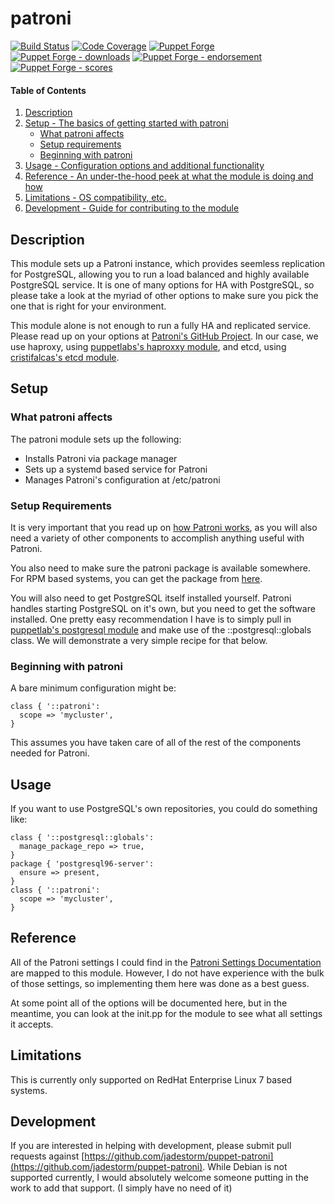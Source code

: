 
# patroni

[![Build Status](https://travis-ci.org/jadestorm/puppet-patroni.png?branch=master)](https://travis-ci.org/jadestorm/puppet-patroni)
[![Code Coverage](https://coveralls.io/repos/github/jadestorm/puppet-patroni/badge.svg?branch=master)](https://coveralls.io/github/jadestorm/puppet-patroni?branch=master)
[![Puppet Forge](https://img.shields.io/puppetforge/v/jadestorm/patroni.svg)](https://forge.puppetlabs.com/jadestorm/patroni)
[![Puppet Forge - downloads](https://img.shields.io/puppetforge/dt/jadestorm/patroni.svg)](https://forge.puppetlabs.com/jadestorm/patroni)
[![Puppet Forge - endorsement](https://img.shields.io/puppetforge/e/jadestorm/patroni.svg)](https://forge.puppetlabs.com/jadestorm/patroni)
[![Puppet Forge - scores](https://img.shields.io/puppetforge/f/jadestorm/patroni.svg)](https://forge.puppetlabs.com/jadestorm/patroni)

#### Table of Contents

1. [Description](#description)
2. [Setup - The basics of getting started with patroni](#setup)
    * [What patroni affects](#what-patroni-affects)
    * [Setup requirements](#setup-requirements)
    * [Beginning with patroni](#beginning-with-patroni)
3. [Usage - Configuration options and additional functionality](#usage)
4. [Reference - An under-the-hood peek at what the module is doing and how](#reference)
5. [Limitations - OS compatibility, etc.](#limitations)
6. [Development - Guide for contributing to the module](#development)

## Description

This module sets up a Patroni instance, which provides seemless replication for PostgreSQL, allowing
you to run a load balanced and highly available PostgreSQL service.  It is one of many options for
HA with PostgreSQL, so please take a look at the myriad of other options to make sure you pick the one
that is right for your environment.

This module alone is not enough to run a fully HA and replicated service.  Please read up on your options
at [Patroni's GitHub Project](https://github.com/zalando/patroni).  In our case, we use haproxy, using [puppetlabs's haproxxy module](https://forge.puppet.com/puppetlabs/haproxy), and etcd, using [cristifalcas's etcd module](https://forge.puppet.com/cristifalcas/etcd).

## Setup

### What patroni affects

The patroni module sets up the following:

* Installs Patroni via package manager
* Sets up a systemd based service for Patroni
* Manages Patroni's configuration at /etc/patroni

### Setup Requirements

It is very important that you read up on [how Patroni works](https://github.com/zalando/patroni), as you will
also need a variety of other components to accomplish anything useful with Patroni.

You also need to make sure the patroni package is available somewhere.  For RPM based systems, you can
get the package from [here](https://github.com/cybertec-postgresql/patroni-packaging/releases).

You will also need to get PostgreSQL itself installed yourself.  Patroni handles starting PostgreSQL on it's own,
but you need to get the software installed.  One pretty easy recommendation I have is to simply pull in
[puppetlab's postgresql module](https://forge.puppet.com/puppetlabs/postgresql) and make use of the
::postgresql::globals class.  We will demonstrate a very simple recipe for that below.

### Beginning with patroni

A bare minimum configuration might be:

```text
class { '::patroni':
  scope => 'mycluster',
}
```

This assumes you have taken care of all of the rest of the components needed for Patroni.

## Usage

If you want to use PostgreSQL's own repositories, you could do something like:

```puppet
class { '::postgresql::globals':
  manage_package_repo => true,
}
package { 'postgresql96-server':
  ensure => present,
}
class { '::patroni':
  scope => 'mycluster',
}
```

## Reference

All of the Patroni settings I could find in the [Patroni Settings Documentation](https://github.com/zalando/patroni/blob/master/docs/SETTINGS.rst) are mapped to this module.
However, I do not have experience with the bulk of those settings, so implementing them here was done
as a best guess.

At some point all of the options will be documented here, but in the meantime, you can look at the
init.pp for the module to see what all settings it accepts.

## Limitations

This is currently only supported on RedHat Enterprise Linux 7 based systems.

## Development

If you are interested in helping with development, please submit pull requests against
[https://github.com/jadestorm/puppet-patroni](https://github.com/jadestorm/puppet-patroni).
While Debian is not supported currently, I would absolutely welcome someone putting in the work to
add that support.  (I simply have no need of it)
